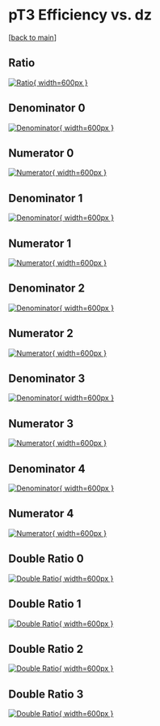 # pT3 Efficiency vs. dz

[[back to main](./)]



## Ratio

[![Ratio](../mtv/var/pT3_xtr_211_0_eff_dz.png){ width=600px }](../mtv/var/pT3_xtr_211_0_eff_dz.pdf)

## Denominator 0

[![Denominator](../mtv/den/pT3_xtr_211_0_eff_dz_den0.png){ width=600px }](../mtv/den/pT3_xtr_211_0_eff_dz_den0.pdf)

## Numerator 0

[![Numerator](../mtv/num/pT3_xtr_211_0_eff_dz_num0.png){ width=600px }](../mtv/num/pT3_xtr_211_0_eff_dz_num0.pdf)

## Denominator 1

[![Denominator](../mtv/den/pT3_xtr_211_0_eff_dz_den1.png){ width=600px }](../mtv/den/pT3_xtr_211_0_eff_dz_den1.pdf)

## Numerator 1

[![Numerator](../mtv/num/pT3_xtr_211_0_eff_dz_num1.png){ width=600px }](../mtv/num/pT3_xtr_211_0_eff_dz_num1.pdf)

## Denominator 2

[![Denominator](../mtv/den/pT3_xtr_211_0_eff_dz_den2.png){ width=600px }](../mtv/den/pT3_xtr_211_0_eff_dz_den2.pdf)

## Numerator 2

[![Numerator](../mtv/num/pT3_xtr_211_0_eff_dz_num2.png){ width=600px }](../mtv/num/pT3_xtr_211_0_eff_dz_num2.pdf)

## Denominator 3

[![Denominator](../mtv/den/pT3_xtr_211_0_eff_dz_den3.png){ width=600px }](../mtv/den/pT3_xtr_211_0_eff_dz_den3.pdf)

## Numerator 3

[![Numerator](../mtv/num/pT3_xtr_211_0_eff_dz_num3.png){ width=600px }](../mtv/num/pT3_xtr_211_0_eff_dz_num3.pdf)

## Denominator 4

[![Denominator](../mtv/den/pT3_xtr_211_0_eff_dz_den4.png){ width=600px }](../mtv/den/pT3_xtr_211_0_eff_dz_den4.pdf)

## Numerator 4

[![Numerator](../mtv/num/pT3_xtr_211_0_eff_dz_num4.png){ width=600px }](../mtv/num/pT3_xtr_211_0_eff_dz_num4.pdf)

## Double Ratio 0

[![Double Ratio](../mtv/ratio/pT3_xtr_211_0_eff_dz_ratio0.png){ width=600px }](../mtv/ratio/pT3_xtr_211_0_eff_dz_ratio0.pdf)

## Double Ratio 1

[![Double Ratio](../mtv/ratio/pT3_xtr_211_0_eff_dz_ratio1.png){ width=600px }](../mtv/ratio/pT3_xtr_211_0_eff_dz_ratio1.pdf)

## Double Ratio 2

[![Double Ratio](../mtv/ratio/pT3_xtr_211_0_eff_dz_ratio2.png){ width=600px }](../mtv/ratio/pT3_xtr_211_0_eff_dz_ratio2.pdf)

## Double Ratio 3

[![Double Ratio](../mtv/ratio/pT3_xtr_211_0_eff_dz_ratio3.png){ width=600px }](../mtv/ratio/pT3_xtr_211_0_eff_dz_ratio3.pdf)

